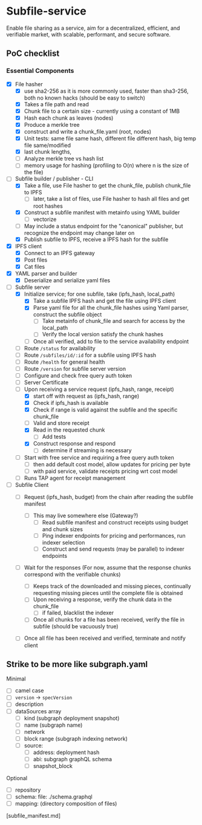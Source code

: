 # Subfile-service

Enable file sharing as a service, aim for a decentralized, efficient, and verifiable market, with scalable, performant, and secure software.

## PoC checklist

### Essential Components
- [x] File hasher
  - [x] use sha2-256 as it is more commonly used, faster than sha3-256, both no known hacks (should be easy to switch)
  - [x] Takes a file path and read
  - [x] Chunk file to a certain size - currently using a constant of 1MB
  - [X] Hash each chunk as leaves (nodes)
  - [x] Produce a merkle tree
  - [x] construct and write a chunk_file.yaml (root, nodes)
  - [x] Unit tests: same file same hash, different file different hash, big temp file same/modified
  - [x] last chunk lengths, 
  - [ ] Analyze merkle tree vs hash list
  - [ ] memory usage for hashing (profiling to O(n) where n is the size of the file)
- [ ] Subfile builder / publisher - CLI
  - [x] Take a file, use File hasher to get the chunk_file, publish chunk_file to IPFS
    - [ ] later, take a list of files, use File hasher to hash all files and get root hashes 
  - [x] Construct a subfile manifest with metainfo using YAML builder
    - [ ] vectorize
  - [ ] May include a status endpoint for the "canonical" publisher, but recognize the endpoint may change later on
  - [x] Publish subfile to IPFS, receive a IPFS hash for the subfile
- [x] IPFS client
  - [x] Connect to an IPFS gateway
  - [x] Post files
  - [x] Cat files
- [x] YAML parser and builder
  - [x] Deserialize and serialize yaml files
- [ ] Subfile server 
  - [x] Initialize service; for one subfile, take (ipfs_hash, local_path)
    - [x] Take a subfile IPFS hash and get the file using IPFS client
    - [x] Parse yaml file for all the chunk_file hashes using Yaml parser, construct the subfile object 
      - [ ] Take metainfo of chunk_file and search for access by the local_path
      - [ ] Verify the local version satisfy the chunk hashes
    - [ ] Once all verified, add to file to the service availability endpoint
  - [ ] Route `/status` for availability
  - [ ] Route `/subfiles/id/:id` for a subfile using IPFS hash
  - [ ] Route `/health` for general health
  - [ ] Route `/version` for subfile server version
  - [ ] Configure and check free query auth token
  - [ ] Server Certificate 
  - [ ] Upon receiving a service request (ipfs_hash, range, receipt)
    - [x] start off with request as (ipfs_hash, range)
    - [x] Check if ipfs_hash is available
    - [x] Check if range is valid against the subfile and the specific chunk_file
    - [ ] Valid and store receipt
    - [x] Read in the requested chunk
      - [ ] Add tests
    - [x] Construct response and respond
      - [ ] determine if streaming is necessary
  - [ ] Start with free service and requiring a free query auth token
    - [ ] then add default cost model, allow updates for pricing per byte
    - [ ] with paid service, validate receipts pricing wrt cost model
  - [ ] Runs TAP agent for receipt management
- [ ] Subfile Client 
  - [ ] Request (ipfs_hash, budget) from the chain after reading the subfile manifest
    - [ ] This may live somewhere else (Gateway?)
      - [ ] Read subfile manifest and construct receipts using budget and chunk sizes
      - [ ] Ping indexer endpoints for pricing and performances, run indexer selection
      - [ ] Construct and send requests (may be parallel) to indexer endpoints 
  - [ ] Wait for the responses (For now, assume that the response chunks correspond with the verifiable chunks)
    - [ ] Keeps track of the downloaded and missing pieces, continually requesting missing pieces until the complete file is obtained
    - [ ] Upon receiving a response, verify the chunk data in the chunk_file
      - [ ] if failed, blacklist the indexer
    - [ ] Once all chunks for a file has been received, verify the file in subfile (should be vacuously true)
  - [ ] Once all file has been received and verified, terminate and notify client



<!-- ### Client

Minimal
- [ ] Use IPFS client to cat the subfile,
- [ ] Parse bytes into a subfile yaml file, fit into a subfile struct, 
- [ ] Grab the chunk_file hashes from subfile.yaml,
- [ ] Use IPFS client to cat the chunk_file,
- [ ] Parse bytes into a chunk_file, fit into a chunk_file struct, 
- [ ] Ping endpoint

Optional
- [ ] Validate IPFS against extra input to make sure it is the target file

### Seeder

Minimal
- [x] Take a file creation arg 
- [ ] Not working: include working tracker info in torrent file ()
- [x] generate a magnet link for the file living at `file_path`
- [x] populate a subfile struct from args
- [x] convert subfile to yaml, containing magnet link and other metadata info
- [x] add subfile.yaml to ipfs using IPFS client
- [x] log out the newly generated ipfs hash of subfile.yaml
- [ ] Not working: Announce to corresponding tracker - should be 
- [ ] Start a torrent peer
- [ ] Start seeding configured subfiles including the ones just created

Optional
- [ ] Whitelist a particular torrent peer
- [ ] Extensive torrent file creation configurations

### Optional: tracker using `torrust-tracker`

- [ ] Ensure tracker availability
- [ ] Configurably private

### CLI Usage

Set RUST_LOG envvar
Provide preferred ipfs gaetway, fallback with thegraph ipfs gateway
Set Log format, fallback with pretty

```
> cargo run -p subfile-cli
Subfile data service - hackathon

Usage: subfile-cli <COMMAND>

Commands:
  leecher  
  seeder   
  tracker  
  help     Print this message or the help of the given subcommand(s)

Options:
  -h, --help     Print help
  -V, --version  Print version

Usage: subfile-exchange leecher --ipfs-hash <IPFS_HASH>
Usage: subfile-exchange tracker --server-host <SERVER_HOST> --server-port <SERVER_PORT>
Usage: subfile-exchange seeder --file-path <FILE_PATH> --file-type <FILE_TYPE> --identifier <IDENTIFIER> ...

```

>! Only udp trackers are supported in imdl

## Seeder help
```
> cargo run -p subfile-cli seeder --help
Usage: subfile-cli seeder [OPTIONS] --file-path <FILE_PATH> --file-type <FILE_TYPE> --file-version <FILE_VERSION> --identifier <IDENTIFIER>

Options:
      --file-config <SUBFILE_SEEDS>  A vector of ipfs hashes to the subfiles to support seeding for [env: SUBFILE_SEEDS=]
      --yaml-store <YAML_STORE_DIR>  Path to the directory to store the generated yaml file for subfile [env: YAML_STORE_DIR=] [default:
                                     ./example-file/subfile.yaml]
      --file-path <FILE_PATH>        Path to the file for seeding [env: FILE_PATH=]
      --name <TORRENT_NAME>          Target torrent name [env: TORRENT_NAME=]
      --file-type <FILE_TYPE>        Type of the file (e.g., sql_snapshot, flatfiles) [env: FILE_TYPE=]
      --file-version <FILE_VERSION>  Subfile Versioning [env: FILE_VERSION=]
      --identifier <IDENTIFIER>      Identifier of the file given its type [env: IDENTIFIER=]
      --start-block <START_BLOCK>    Start block for flatfiles [env: START_BLOCK=]
      --end-block <END_BLOCK>        End block for sql snapshot or flatfiles [env: END_BLOCK=]
      --trackers <TRACKER_URL>       Annouce torrent file to at the tracker URL. [env: TRACKER_URL=]
  -h, --help                         Print help
```

Example
```
> cargo run -p subfile-cli seeder \
  --file-name graph-node-simple.sql \
  --file-path ./data-files/graph-node-simple.sql \
  --file-type sql_snapshot \
  --identifier Qmc1mmagMJqopw2zb1iUTPRMhahMvEAKpQGS3KvuL9cpaX \
  --file-version "0.0.1-a" \
  --trackers udp://tracker.opentrackr.org:1337/announce,udp://opentracker.i2p.rocks:6969/announce

  INFO subfile_cli: Running cli, cli: Cli { role: Seeder(Seeder { file_config: [], yaml_store: "./example-file/subfile.yaml", file_path: "./example-file/graph-node-simple.sql", name: None, file_type: "sql_snapshot", file_version: "0.0.1", identifier: "Qmc1mmagMJqopw2zb1iUTPRMhahMvEAKpQGS3KvuL9cpaX", start_block: None, end_block: None, trackers: ["https://tracker1.520.jp:443"] }), ipfs_gateway: "https://ipfs.network.thegraph.com", log_format: Pretty }
    at subfile-cli/src/main.rs:20

  INFO subfile_cli: Seeder request, seeder: Seeder { file_config: [], yaml_store: "./example-file/subfile.yaml", file_path: "./example-file/graph-node-simple.sql", name: None, file_type: "sql_snapshot", file_version: "0.0.1", identifier: "Qmc1mmagMJqopw2zb1iUTPRMhahMvEAKpQGS3KvuL9cpaX", start_block: None, end_block: None, trackers: ["https://tracker1.520.jp:443"] }
    at subfile-cli/src/main.rs:49

  INFO subfile_cli::torrent::create: Generated Torrent file
    at subfile-cli/src/torrent/create.rs:154

  INFO subfile_cli::torrent::create: Generated Torrent file, summary: TorrentSummary { infohash: Infohash { inner: Sha1Digest { bytes: [202, 49, 59, 174, 101, 101, 142, 1, 7, 214, 163, 10, 72, 202, 75, 22, 102, 37, 102, 54] } }, metainfo: Metainfo { announce: Some("https://tracker1.520.jp:443"), announce_list: None, comment: None, created_by: None, creation_date: None, encoding: Some("UTF-8"), info: Info ...}}
    at subfile-cli/src/torrent/create.rs:157

  INFO subfile_cli::torrent::create: Magnet Link, link: MagnetLink { infohash: Infohash { inner: Sha1Digest { bytes: [202, 49, 59, 174, 101, 101, 142, 1, 7, 214, 163, 10, 72, 202, 75, 22, 102, 37, 102, 54] } }, name: Some("filename.sql"), peers: [], trackers: [Url { scheme: "https", cannot_be_a_base: false, username: "", password: None, host: Some(Domain("tracker1.520.jp")), port: None, path: "/", query: None, fragment: None }], indices: {} }
    at subfile-cli/src/torrent/create.rs:165

  INFO subfile_cli::seeder: Added yaml file to IPFS, added: AddResponse { name: "QmbYPsAsXomUcFrVNyx1sL3kc5ELJhSi96QZ3VQT1sD5NT", hash: "QmbYPsAsXomUcFrVNyx1sL3kc5ELJhSi96QZ3VQT1sD5NT", size: "318" }, client: IpfsClient { base: https://ipfs.network.thegraph.com/, client: Client { accepts: Accepts, proxies: [Proxy(System({}), None)], referer: true, default_headers: {"accept": "*/*"} } }
    at subfile-cli/src/seeder.rs:47

  INFO subfile_cli: Completed seed, result: AddResponse { name: "QmbYPsAsXomUcFrVNyx1sL3kc5ELJhSi96QZ3VQT1sD5NT", hash: "QmbYPsAsXomUcFrVNyx1sL3kc5ELJhSi96QZ3VQT1sD5NT", size: "318" }
    at subfile-cli/src/main.rs:58

```

=> file added at `https://ipfs.network.thegraph.com/api/v0/cat?arg=[^hash]`




## Leecher 
```
Usage: subfile-cli leecher --ipfs-hash <IPFS_HASH>

Options:
      --ipfs-hash <IPFS_HASH>  IPFS hash for the target subfile.yaml [env: IPFS_HASH=]
  -h, --help                   Print help
```

Example

```
cargo run -p subfile-cli leecher --ipfs-hash QmfE69Xe143tbwhhjAzSpKHDvrtTdHZAKH6QYNf92pJd3Q

INFO subfile_cli: Running cli, cli: Cli { role: Leecher(Leecher { ipfs_hash: "QmbYPsAsXomUcFrVNyx1sL3kc5ELJhSi96QZ3VQT1sD5NT" }), ipfs_gateway: "https://ipfs.network.thegraph.com", log_format: Pretty }
    at subfile-cli/src/main.rs:20

INFO subfile_cli: Leecher request, leecher: Leecher { ipfs_hash: "QmbYPsAsXomUcFrVNyx1sL3kc5ELJhSi96QZ3VQT1sD5NT" }
  at subfile-cli/src/main.rs:24

INFO subfile_cli::leecher: Got yaml file content
  at subfile-cli/src/leecher.rs:25

TRACE subfile_cli::leecher: Parse yaml value into a subfile, value: Mapping {"magnet_link": String("magnet:?xt=urn:btih:ca313bae65658e0107d6a30a48ca4b1666256636&dn=filename.sql&tr=https://tracker1.520.jp/"), "file_type": String("sql_snapshot"), "version": String("0.0.1"), "identifier": String("Qmc1mmagMJqopw2zb1iUTPRMhahMvEAKpQGS3KvuL9cpaX"), "trackers": Sequence [String("https://tracker1.520.jp:443")], "block_range": Mapping {"start_block": Null, "end_block": Null}}
  at subfile-cli/src/leecher.rs:33

TRACE subfile_cli::leecher: Grabbed subfile, magnet_link: "magnet:?xt=urn:btih:ca313bae65658e0107d6a30a48ca4b1666256636&dn=filename.sql&tr=https://tracker1.520.jp/"
  at subfile-cli/src/leecher.rs:46

INFO subfile_cli: Completed leech, result: Subfile { magnet_link: "magnet:?xt=urn:btih:ca313bae65658e0107d6a30a48ca4b1666256636&dn=filename.sql&tr=https://tracker1.520.jp/", file_type: "sql_snapshot", version: "0.0.1", identifier: "Qmc1mmagMJqopw2zb1iUTPRMhahMvEAKpQGS3KvuL9cpaX", trackers: ["https://tracker1.520.jp:443"], block_range: BlockRange { start_block: None, end_block: None } }
    at subfile-cli/src/main.rs:41
``` -->






## Strike to be more like subgraph.yaml

Minimal 
- [ ] camel case
- [ ] `version` -> `specVersion`
- [ ] description
- [ ] dataSources array
  - [ ] kind (subgraph deployment snapshot)
  - [ ] name (subgraph name)
  - [ ] network
  - [ ] block range (subgraph indexing network)
  - [ ] source:
    - [ ] address: deployment hash
    - [ ] abi: subgraph graphQL schema
    - [ ] snapshot_block

Optional
- [ ] repository
- [ ] schema: file: ./schema.graphql
- [ ] mapping: (directory composition of files)

[subfile_manifest.md]
